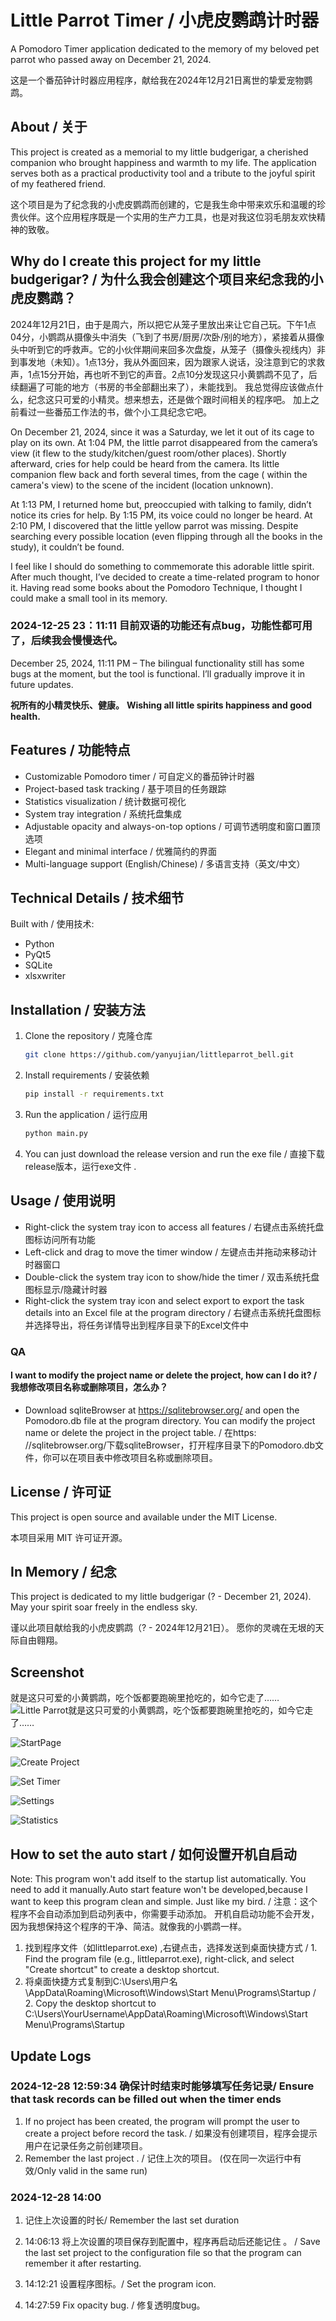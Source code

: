 # Little Parrot Timer / 小虎皮鹦鹉计时器

A Pomodoro Timer application dedicated to the memory of my beloved pet parrot who passed away on December 21, 2024.

这是一个番茄钟计时器应用程序，献给我在2024年12月21日离世的挚爱宠物鹦鹉。

## About / 关于

This project is created as a memorial to my little budgerigar, a cherished companion who brought happiness and warmth to
my life. The application serves both as a practical productivity tool and a tribute to the joyful spirit of my feathered
friend.

这个项目是为了纪念我的小虎皮鹦鹉而创建的，它是我生命中带来欢乐和温暖的珍贵伙伴。这个应用程序既是一个实用的生产力工具，也是对我这位羽毛朋友欢快精神的致敬。

## Why do I create this project for my little budgerigar? / 为什么我会创建这个项目来纪念我的小虎皮鹦鹉？

2024年12月21日，由于是周六，所以把它从笼子里放出来让它自己玩。下午1点04分，小鹦鹉从摄像头中消失（飞到了书房/厨房/次卧/别的地方），紧接着从摄像头中听到它的呼救声。它的小伙伴期间来回多次盘旋，从笼子（摄像头视线内）非到事发地（未知）。1点13分，我从外面回来，因为跟家人说话，没注意到它的求救声，1点15分开始，再也听不到它的声音。2点10分发现这只小黄鹦鹉不见了，后续翻遍了可能的地方（书房的书全部翻出来了），未能找到。
我总觉得应该做点什么，纪念这只可爱的小精灵。想来想去，还是做个跟时间相关的程序吧。
加上之前看过一些番茄工作法的书，做个小工具纪念它吧。

On December 21, 2024, since it was a Saturday, we let it out of its cage to play on its own. At 1:04 PM, the little
parrot disappeared from the camera’s view (it flew to the study/kitchen/guest room/other places). Shortly afterward,
cries for help could be heard from the camera. Its little companion flew back and forth several times, from the cage (
within the camera's view) to the scene of the incident (location unknown).

At 1:13 PM, I returned home but, preoccupied with talking to family, didn’t notice its cries for help. By 1:15 PM, its
voice could no longer be heard. At 2:10 PM, I discovered that the little yellow parrot was missing. Despite searching
every possible location (even flipping through all the books in the study), it couldn’t be found.

I feel like I should do something to commemorate this adorable little spirit. After much thought, I’ve decided to create
a time-related program to honor it. Having read some books about the Pomodoro Technique, I thought I could make a small
tool in its memory.

### 2024-12-25 23：11:11  目前双语的功能还有点bug，功能性都可用了，后续我会慢慢迭代。

December 25, 2024, 11:11 PM – The bilingual functionality still has some bugs at the moment, but the tool is functional.
I’ll gradually improve it in future updates.

**祝所有的小精灵快乐、健康。**
**Wishing all little spirits happiness and good health.**

## Features / 功能特点

- Customizable Pomodoro timer / 可自定义的番茄钟计时器
- Project-based task tracking / 基于项目的任务跟踪
- Statistics visualization / 统计数据可视化
- System tray integration / 系统托盘集成
- Adjustable opacity and always-on-top options / 可调节透明度和窗口置顶选项
- Elegant and minimal interface / 优雅简约的界面
- Multi-language support (English/Chinese) / 多语言支持（英文/中文）

## Technical Details / 技术细节

Built with / 使用技术:

- Python
- PyQt5
- SQLite
- xlsxwriter

## Installation / 安装方法

1. Clone the repository / 克隆仓库
   ```bash
   git clone https://github.com/yanyujian/littleparrot_bell.git
   ```

2. Install requirements / 安装依赖
   ```bash
   pip install -r requirements.txt
   ```

3. Run the application / 运行应用
   ```bash
   python main.py
   ```
4. You can just download the release version and run the exe file / 直接下载release版本，运行exe文件 .

## Usage / 使用说明

- Right-click the system tray icon to access all features / 右键点击系统托盘图标访问所有功能
- Left-click and drag to move the timer window / 左键点击并拖动来移动计时器窗口
- Double-click the system tray icon to show/hide the timer / 双击系统托盘图标显示/隐藏计时器
- Right-click the system tray icon and select export to export the task details into an Excel file at the program
  directory / 右键点击系统托盘图标并选择导出，将任务详情导出到程序目录下的Excel文件中

### QA

#### I want to modify the project name or delete the project, how can I do it? / 我想修改项目名称或删除项目，怎么办？

- Download sqliteBrowser at https://sqlitebrowser.org/ and open the Pomodoro.db file at the program directory. You can
  modify the project name or delete the project in the project table. / 在https:
  //sqlitebrowser.org/下载sqliteBrowser，打开程序目录下的Pomodoro.db文件，你可以在项目表中修改项目名称或删除项目。

## License / 许可证

This project is open source and available under the MIT License.

本项目采用 MIT 许可证开源。

## In Memory / 纪念

This project is dedicated to my little budgerigar (? - December 21, 2024).
May your spirit soar freely in the endless sky.

谨以此项目献给我的小虎皮鹦鹉（? - 2024年12月21日）。
愿你的灵魂在无垠的天际自由翱翔。

## Screenshot

就是这只可爱的小黄鹦鹉，吃个饭都要跑碗里抢吃的，如今它走了……
![Little Parrot就是这只可爱的小黄鹦鹉，吃个饭都要跑碗里抢吃的，如今它走了……](/images/littleparrot.png)

![StartPage](/images/start1.png)

![Create Project](/images/project.png)

![Set Timer](/images/timer.png)

![Settings](/images/settings.png)

![Statistics](/images/statistics.png)

## How to set the auto start / 如何设置开机自启动

Note: This program won't add itself to the startup list automatically. You need to add it manually.Auto start feature
won't be developed,because I want to keep this program clean and simple. Just like my bird. /
注意：这个程序不会自动添加到启动列表中，你需要手动添加。 开机自启动功能不会开发，因为我想保持这个程序的干净、简洁。就像我的小鹦鹉一样。

1. 找到程序文件（如littleparrot.exe) ,右键点击，选择发送到桌面快捷方式 / 1. Find the program file (e.g.,
   littleparrot.exe), right-click, and select "Create shortcut" to create a desktop shortcut.
2. 将桌面快捷方式复制到C:\Users\用户名\AppData\Roaming\Microsoft\Windows\Start Menu\Programs\Startup / 2. Copy the
   desktop shortcut to C:\Users\YourUsername\AppData\Roaming\Microsoft\Windows\Start Menu\Programs\Startup

## Update Logs

### 2024-12-28 12:59:34 确保计时结束时能够填写任务记录/ Ensure that task records can be filled out when the timer ends

1. If no project has been created, the program will prompt the user to create a project before record the task. /
   如果没有创建项目，程序会提示用户在记录任务之前创建项目。
2. Remember the last project . / 记住上次的项目。 (仅在同一次运行中有效/Only valid in the same run)

### 2024-12-28 14:00

1. 记住上次设置的时长/ Remember the last set duration

2. 14:06:13 将上次设置的项目保存到配置中，程序再启动后还能记住 。 / Save the last set project to the configuration file so
   that the program can remember it after restarting.

3. 14:12:21 设置程序图标。/ Set the program icon.

4. 14:27:59 Fix opacity bug. / 修复透明度bug。